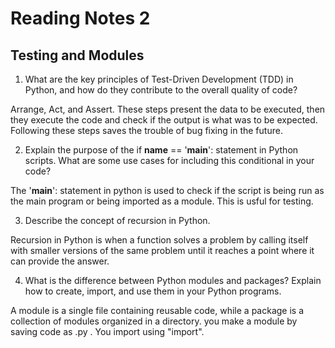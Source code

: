 # Reading Notes 2

## Testing and Modules

1. What are the key principles of Test-Driven Development (TDD) in Python, and how do they contribute to the overall quality of code?

Arrange, Act, and Assert. These steps present the data to be executed, then they execute the code and check if the output is what was to be expected. Following these steps saves the trouble of bug fixing in the future.

2. Explain the purpose of the if __name__ == '__main__': statement in Python scripts. What are some use cases for including this conditional in your code?

The '__main__': statement in python is used to check if the script is being run as the main program or being imported as a module. This is usful for testing.

3. Describe the concept of recursion in Python.

Recursion in Python is when a function solves a problem by calling itself with smaller versions of the same problem until it reaches a point where it can provide the answer.

4. What is the difference between Python modules and packages? Explain how to create, import, and use them in your Python programs.

 A module is a single file containing reusable code, while a package is a collection of modules organized in a directory. you make a module by saving code as .py . You import using "import".